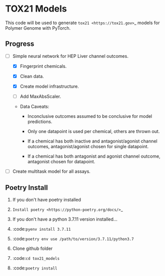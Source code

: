# TOX21 Models

This code will be used to generate `tox21 <https://tox21.gov>`_ models for
Polymer Genome with PyTorch.

## Progress

- [ ] Simple neural network for HEP Liver channel outcomes.

  - [x] Fingerprint chemicals.

  - [x] Clean data.

  - [x] Create model infrastructure.

  - [ ] Add MaxAbsScaler.

  - Data Caveats:

    - Inconclusive outcomes assumed to be conclusive for model predictions.
      
    - Only one datapoint is used per chemical, others are thrown out.

    - If a chemical has both inactive and antagonist/agonist channel outcomes, 
      antagonist/agonist chosen for single datapoint.

    - If a chemical has both antagonist and agonist channel outcome, 
      antagonist chosen for datapoint.

- [ ] Create multitask model for all assays.


## Poetry Install

1. If you don't have poetry installed

  1. `Install poetry <https://python-poetry.org/docs/>`_

2. If you don't have a python 3.7.11 version installed... 

  1. :code:`pyenv install 3.7.11`
  
  2. :code:`poetry env use /path/to/version/3.7.11/python3.7` 

3. Clone github folder

4. :code:`cd tox21_models`

5. :code:`poetry install`
